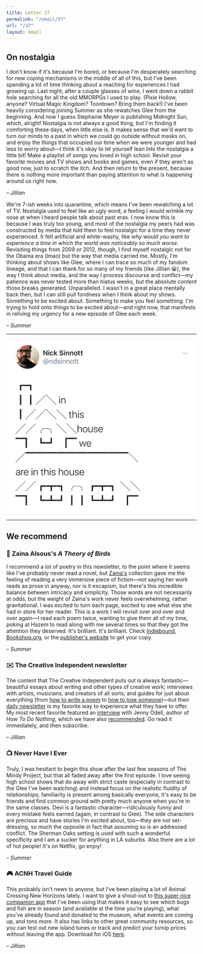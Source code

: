 ```yaml
---
title: Letter 37
permalink: "/email/37"
url: "/37"
layout: email
---
```


## On nostalgia

I don't know if it's because I'm bored, or because I'm desperately searching for new coping mechanisms in the middle of all of this, but I've been spending a lot of time thinking about a reaching for experiences I had growing up. Last night, after a couple glasses of wine, I went down a rabbit hole searching for all the old MMORPGs I used to play. (Pixie Hollow, anyone? Virtual Magic Kingdom? Toontown? Bring them back!) I've been heavily considering joining Summer as she rewatches Glee from the beginning. And now I guess Stephanie Meyer is publishing Midnight Sun, which, alright! Nostalgia is not always a good thing, but I'm finding it comforting these days, when little else is. It makes sense that we'd want to turn our minds to a past in which we could go outside without masks on, and enjoy the things that occupied our time when we were younger and had less to worry about—I think it's okay to let yourself lean into the nostalgia a little bit! Make a playlist of songs you loved in high school. Revisit your favorite movies and TV shows and books and games, even if they aren't as good now, just to scratch the itch. And then return to the present, because there is nothing more important than paying attention to what is happening around us right now.

– *Jillian*

We're 7-ish weeks into quarantine, which means I've been rewatching a lot of TV. Nostalgia used to feel like an ugly word, a feeling I would wrinkle my nose at when I heard people talk about past eras. I now know this is because I was truly too young, and most of the nostalgia my peers had was constructed by media that told them to feel nostalgic for a time they never experienced. It felt artificial and white-washy, like *why would you want to experience a time in which the world was noticeably so much worse.* Revisiting things from 2009 or 2012, though, I find myself nostalgic not for the Obama era (lmao) but the way that media carried me. Mostly, I'm thinking about shows like Glee, where I can trace so much of my fandom lineage, and that I can thank for so many of my friends (like Jillian 😀), the way I think about media, and the way I process discourse and conflict—my patience was never tested more than hiatus weeks, but the absolute *content* those breaks generated. Unparalleled. I wasn't in a great place mentally back then, but I can still pull fondness when I think about my shows. Something to be excited about. Something to make you feel something. I'm trying to hold onto things to be excited about—and right now, that manifests in reliving my urgency for a new episode of Glee each week.

– *Summer*

<hr>

<a href="https://twitter.com/ndsinnott/status/1243730543302324227">
  <img src="/assets/images/tweets/37.jpeg" class="tweet">
</a>

<hr>

## We recommend

### 📖 Zaina Alsous's *A Theory of Birds*

I recommend a lot of poetry in this newsletter, to the point where it seems like I've probably never read a novel, but [Zaina's](https://zainaalsous.com/) collection gave me the feeling of reading a very immersive piece of fiction—not saying her work reads as prose in anyway, nor is it escapism, but there's this incredible balance between intricacy and simplicity. Those words are not necessarily at odds, but the weight of Zaina's work never feels overwhelming, rather gravitational. I was excited to turn each page, excited to see what else she had in store for her reader. This is a work I will revisit over and over and over again—I read each poem twice, wanting to give them all of my time, poking at Hazem to read along with me several times so that they got the attention they deserved. It's brilliant. It's brilliant. Check [Indiebound](https://www.indiebound.org/book/9781682261040), [Bookshop.org](https://bookshop.org/books/a-theory-of-birds-poems/9781682261040), or the [publisher's website](https://www.uapress.com/product/a-theory-of-birds/) to get your copy.

– *Summer*

### ✉️ The Creative Independent newsletter

The content that The Creative Independent puts out is always fantastic—beautiful essays about writing and other types of creative work; interviews with artists, musicians, and creators of all sorts; and guides for just about everything (from [how to write a poem](https://thecreativeindependent.com/guides/how-to-write-a-poem/) to [how to lose someone](https://thecreativeindependent.com/guides/how-to-lose-someone/))—but their [daily newsletter](https://thecreativeindependent.com/) is my favorite way to experience what they have to offer. My most recent favorite featured an [interview](https://thecreativeindependent.com/people/jenny-odell-on-taking-the-time-you-need-to-notice-think-and-grow/) with Jenny Odell, author of *How To Do Nothing*, which we have also [recommended](https://letterstosummer.com/31). Go read it immediately, and then subscribe.

– *Jillian*

### 📺 Never Have I Ever

Truly, I was hesitant to begin this show after the last few seasons of The Mindy Project, but that all faded away after the first episode. I love seeing high school shows that do away with strict caste (especially in contrast to the Glee I've been watching) and instead focus on the realistic fluidity of relationships; familiarity is present among basically everyone, it's easy to be friends and find common ground with pretty much anyone when you're in the same classes. Devi is a fantastic character—ridiculously funny and every mistake feels earned (again, in contrast to Glee). The side characters are precious and have stories I'm excited about, too—they are not set-dressing, so much the opposite in fact that assuming so is an addressed conflict. The Sherman Oaks setting is used with such a wonderful specificity and I am a sucker for anything in LA suburbs. Also there are a lot of hot people! It's on Netflix, go enjoy!

– *Summer*

### 🎮 ACNH Travel Guide

This probably isn't news to anyone, but I've been playing a lot of Animal Crossing New Horizons lately. I want to give a shout-out to [this super nice companion app](http://acnhtravelguide.com) that I've been using that makes it easy to see which bugs and fish are in season (and available at the time you're playing), what you've already found and donated to the museum, what events are coming up, and tons more. It also has links to other great community resources, so you can test out new island tunes or track and predict your turnip prices without leaving the app. Download for iOS [here](https://apps.apple.com/app/id1502818559).

– *Jillian*
